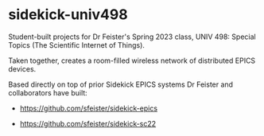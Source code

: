 # sidekick-univ498

Student-built projects for Dr Feister's Spring 2023 class, UNIV 498: Special Topics (The Scientific Internet of Things).

Taken together, creates a room-filled wireless network of distributed EPICS devices.

Based directly on top of prior Sidekick EPICS systems Dr Feister and collaborators have built:

* https://github.com/sfeister/sidekick-epics

* https://github.com/sfeister/sidekick-sc22